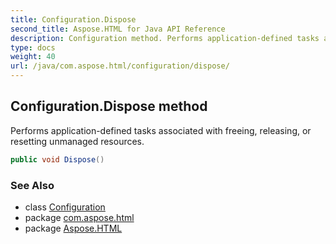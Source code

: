 ```yaml
---
title: Configuration.Dispose
second_title: Aspose.HTML for Java API Reference
description: Configuration method. Performs application-defined tasks associated with freeing releasing or resetting unmanaged resources
type: docs
weight: 40
url: /java/com.aspose.html/configuration/dispose/
---
```

## Configuration.Dispose method

Performs application-defined tasks associated with freeing, releasing, or resetting unmanaged resources.

```java
public void Dispose()
```

### See Also

* class [Configuration](../)
* package [com.aspose.html](../../../com.aspose.html/)
* package [Aspose.HTML](../../../)
